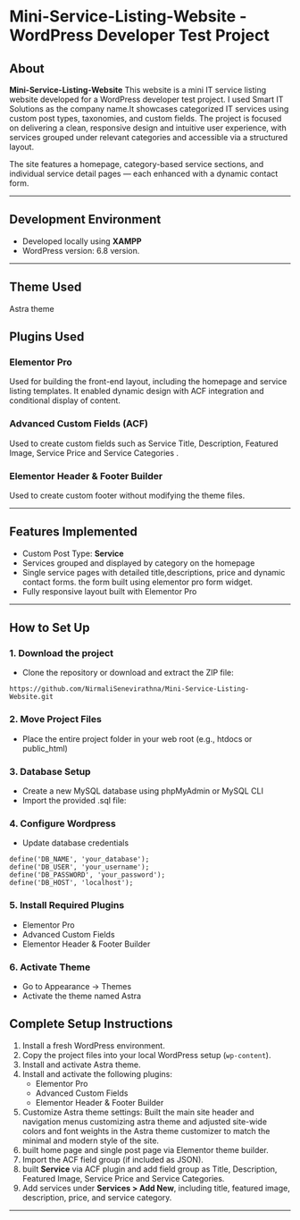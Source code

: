 # Mini-Service-Listing-Website - WordPress Developer Test Project

## About

**Mini-Service-Listing-Website** This website is a mini IT service listing website developed for a WordPress developer test project. I used Smart IT Solutions as the company name.It showcases categorized IT services using custom post types, taxonomies, and custom fields. The project is focused on delivering a clean, responsive design and intuitive user experience, with services grouped under relevant categories and accessible via a structured layout.

The site features a homepage, category-based service sections, and individual service detail pages — each enhanced with a dynamic contact form.

---

## Development Environment

- Developed locally using **XAMPP** 
- WordPress version: 6.8 version.

---


## Theme Used 
Astra theme

## Plugins Used

### Elementor Pro
Used for building the front-end layout, including the homepage and service listing templates. It enabled dynamic design with ACF integration and conditional display of content.

### Advanced Custom Fields (ACF)
Used to create custom fields such as Service Title, Description, Featured Image, Service Price and Service Categories .

### Elementor Header & Footer Builder
Used to create custom footer without modifying the theme files.

---

## Features Implemented

- Custom Post Type: **Service**
- Services grouped and displayed by category on the homepage
- Single service pages with detailed title,descriptions, price and dynamic contact forms. the form built using elementor pro form widget.
- Fully responsive layout built with Elementor Pro


---

## How to Set Up

### 1. Download the project
* Clone the repository or download and extract the ZIP file:
```
https://github.com/NirmaliSenevirathna/Mini-Service-Listing-Website.git

```

### 2. Move Project Files
* Place the entire project folder in your web root (e.g., htdocs or public_html)

### 3. Database Setup
* Create a new MySQL database using phpMyAdmin or MySQL CLI
* Import the provided .sql file:

### 4. Configure Wordpress

* Update database credentials
```
define('DB_NAME', 'your_database');
define('DB_USER', 'your_username');
define('DB_PASSWORD', 'your_password');
define('DB_HOST', 'localhost');
```
### 5. Install Required Plugins
   - Elementor Pro
   - Advanced Custom Fields
   - Elementor Header & Footer Builder

### 6. Activate Theme
* Go to Appearance → Themes
* Activate the theme named Astra


## Complete Setup Instructions

1. Install a fresh WordPress environment.
2. Copy the project files into your local WordPress setup (`wp-content`).
3. Install and activate Astra theme.
4. Install and activate the following plugins:
   - Elementor Pro
   - Advanced Custom Fields
   - Elementor Header & Footer Builder
5. Customize Astra theme settings:
   Built the main site header and navigation menus customizing astra theme and adjusted site-wide colors and font weights in the Astra theme customizer to match the minimal and modern style of the site.
6. built home page and single post page via Elementor theme builder.
7. Import the ACF field group (if included as JSON).
8. built **Service** via ACF plugin and add field group as Title, Description, Featured Image, Service Price and Service Categories. 
9. Add services under **Services > Add New**, including title, featured image, description, price, and service category.

---


